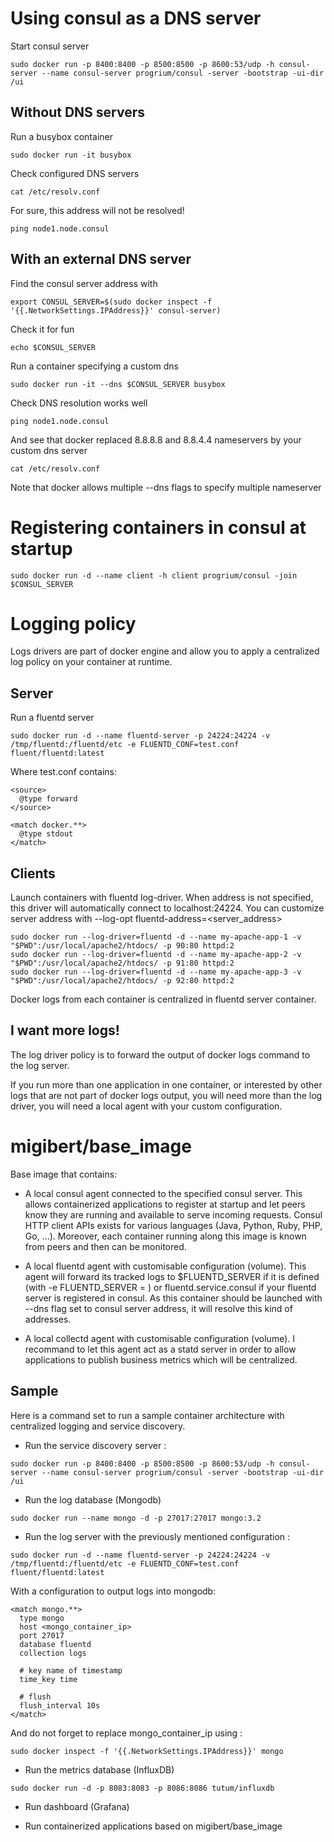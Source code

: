 # Using consul as a DNS server
Start consul server
```
sudo docker run -p 8400:8400 -p 8500:8500 -p 8600:53/udp -h consul-server --name consul-server progrium/consul -server -bootstrap -ui-dir /ui
```

## Without DNS servers
Run a busybox container
```
sudo docker run -it busybox
```

Check configured DNS servers
```
cat /etc/resolv.conf
```

For sure, this address will not be resolved!
```
ping node1.node.consul
```

## With an external DNS server
Find the consul server address with
```
export CONSUL_SERVER=$(sudo docker inspect -f '{{.NetworkSettings.IPAddress}}' consul-server)
```

Check it for fun
```
echo $CONSUL_SERVER
```

Run a container specifying a custom dns
```
sudo docker run -it --dns $CONSUL_SERVER busybox
```

Check DNS resolution works well
```
ping node1.node.consul
```

And see that docker replaced 8.8.8.8 and 8.8.4.4 nameservers by your custom dns server
```
cat /etc/resolv.conf
```

Note that docker allows multiple --dns flags to specify multiple nameserver

# Registering containers in consul at startup
```
sudo docker run -d --name client -h client progrium/consul -join $CONSUL_SERVER
```


# Logging policy
Logs drivers are part of docker engine and allow you to apply a centralized log policy on your container at runtime.

## Server
Run a fluentd server
```
sudo docker run -d --name fluentd-server -p 24224:24224 -v /tmp/fluentd:/fluentd/etc -e FLUENTD_CONF=test.conf fluent/fluentd:latest
```

Where test.conf contains:
```
<source>
  @type forward
</source>

<match docker.**>
  @type stdout
</match>
```

## Clients
Launch containers with fluentd log-driver. When address is not specified, this driver will automatically connect to localhost:24224.
You can customize server address with --log-opt fluentd-address=<server_address>

```
sudo docker run --log-driver=fluentd -d --name my-apache-app-1 -v "$PWD":/usr/local/apache2/htdocs/ -p 90:80 httpd:2
sudo docker run --log-driver=fluentd -d --name my-apache-app-2 -v "$PWD":/usr/local/apache2/htdocs/ -p 91:80 httpd:2
sudo docker run --log-driver=fluentd -d --name my-apache-app-3 -v "$PWD":/usr/local/apache2/htdocs/ -p 92:80 httpd:2
```

Docker logs from each container is centralized in fluentd server container.

## I want more logs!

The log driver policy is to forward the output of docker logs command to the log server.

If you run more than one application in one container, or interested by other logs that are not part of docker logs output, you will need more than the log driver, you will need a local agent with your custom configuration.


# migibert/base_image
Base image that contains:

- A local consul agent connected to the specified consul server. This allows containerized applications to register at startup and let peers know they are running and available to serve incoming requests. Consul HTTP client APIs exists for various languages (Java, Python, Ruby, PHP, Go, ...). Moreover, each container running along this image is known from peers and then can be monitored.

- A local fluentd agent with customisable configuration (volume). This agent will forward its tracked logs to $FLUENTD_SERVER if it is defined (with -e FLUENTD_SERVER = <fluentd server address>) or fluentd.service.consul if your fluentd server is registered in consul. As this container should be launched with --dns flag set to consul server address, it will resolve this kind of addresses.

- A local collectd agent with customisable configuration (volume). I recommand to let this agent act as a statd server in order to allow applications to publish business metrics which will be centralized.

## Sample
Here is a command set to run a sample container architecture with centralized logging and service discovery.

- Run the service discovery server : 
```
sudo docker run -p 8400:8400 -p 8500:8500 -p 8600:53/udp -h consul-server --name consul-server progrium/consul -server -bootstrap -ui-dir /ui
```

- Run the log database (Mongodb)
```
sudo docker run --name mongo -d -p 27017:27017 mongo:3.2
```

- Run the log server with the previously mentioned configuration :
```
sudo docker run -d --name fluentd-server -p 24224:24224 -v /tmp/fluentd:/fluentd/etc -e FLUENTD_CONF=test.conf fluent/fluentd:latest
```

With a configuration to output logs into mongodb:
```
<match mongo.**>
  type mongo
  host <mongo_container_ip>
  port 27017
  database fluentd
  collection logs

  # key name of timestamp
  time_key time

  # flush
  flush_interval 10s
</match>
```

And do not forget to replace mongo_container_ip using :
```
sudo docker inspect -f '{{.NetworkSettings.IPAddress}}' mongo
```

- Run the metrics database (InfluxDB)
```
sudo docker run -d -p 8083:8083 -p 8086:8086 tutum/influxdb
```

- Run dashboard (Grafana) 

- Run containerized applications based on migibert/base_image

